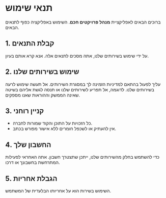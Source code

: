 # תנאי שימוש

ברוכים הבאים לאפליקציית **מנהל פרויקטים חכם**. השימוש באפליקציה כפוף לתנאים הבאים.

## 1. קבלת התנאים
על ידי שימוש בשירותים שלנו, אתה מסכים לתנאים אלה. אנא קרא אותם בעיון.

## 2. שימוש בשירותים שלנו
עליך לפעול בהתאם למדיניות הזמינה לך במסגרת השירותים. אל תעשה שימוש לרעה בשירותים שלנו. לדוגמה, אל תפריע לשירותים שלנו או תנסה לגשת אליהם בשיטה שאינה הממשק וההוראות שאנו מספקים.

## 3. קניין רוחני
- כל הזכויות על התוכן והקוד שמורות לחברה.
- אין להעתיק או לשכפל חומרים ללא אישור מפורש בכתב.

## 4. החשבון שלך
כדי להשתמש בחלק מהשירותים שלנו, ייתכן שתצטרך חשבון. אתה האחראי לפעילות המתרחשת בחשבונך או דרכו.

## 5. הגבלת אחריות
השימוש בשירות הוא על אחריותו הבלעדית של המשתמש.
